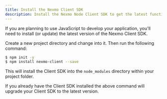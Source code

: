```yaml
---
title: Install the Nexmo Client SDK
description: Install the Nexmo Node Client SDK to get the latest functionality for building Programmable Conversation apps.
---
```


If you are planning to use JavaScript to develop your application, you'll need to install (or update) the latest version of the Nexmo Client SDK.

Create a new project directory and change into it. Then run the following command:

``` bash
$ npm init -y
$ npm install nexmo-client --save
```

This will install the Client SDK into the `node_modules` directory within your project folder.

If you already have the Client SDK installed the above command will upgrade your Client SDK to the latest version.
